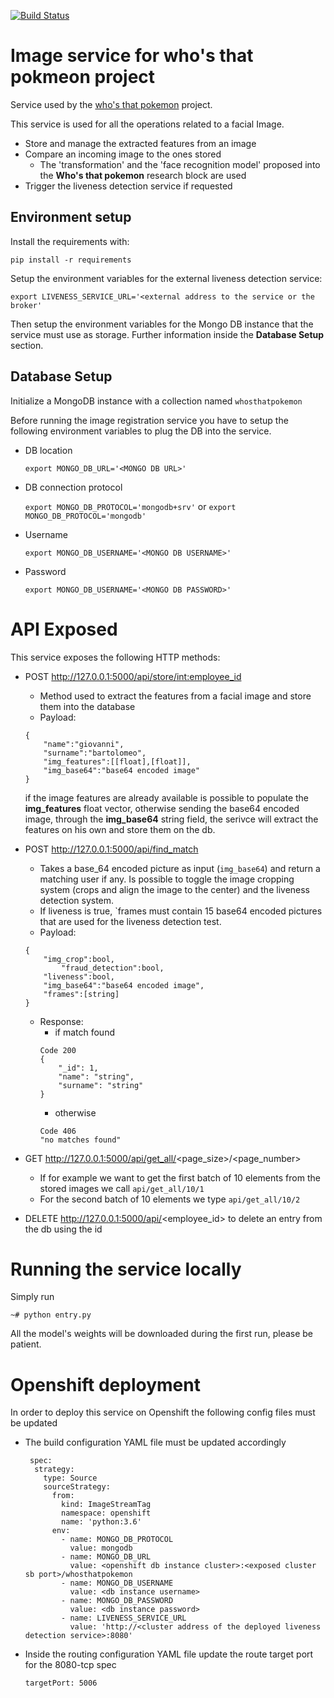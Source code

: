 [![Build Status](https://www.travis-ci.com/giobart/image-registration-service.svg?token=77HjjGKzi8yfh9qk7axg&branch=main)](https://www.travis-ci.com/giobart/image-registration-service.svg?token=77HjjGKzi8yfh9qk7axg&branch=main)

# Image service for who's that pokmeon project
Service used by the [who's that pokemon](https://github.com/giobart/whos_that_pokemon/tree/develop) project.

This service is used for all the operations related to a facial Image.

- Store and manage the extracted features from an image
- Compare an incoming image to the ones stored
    - The 'transformation' and the 'face recognition model' proposed into the **Who's that pokemon** research block are used
- Trigger the liveness detection service if requested

## Environment setup

Install the requirements with:

```
pip install -r requirements
```

Setup the environment variables for the external liveness detection service:

```
export LIVENESS_SERVICE_URL='<external address to the service or the broker'
```

Then setup the environment variables for the Mongo DB instance that the service must use as storage.
Further information inside the **Database Setup** section.

## Database Setup
Initialize a MongoDB instance with a collection named `whosthatpokemon`

Before running the image registration service you have to setup the following environment variables to plug the DB into the service. 

- DB location

    ```
    export MONGO_DB_URL='<MONGO DB URL>'
    ```

- DB connection protocol

    `
    export MONGO_DB_PROTOCOL='mongodb+srv'
    ` or `
    export MONGO_DB_PROTOCOL='mongodb'
    `

- Username

    ```
    export MONGO_DB_USERNAME='<MONGO DB USERNAME>'
    ```

- Password

    ```
    export MONGO_DB_USERNAME='<MONGO DB PASSWORD>'
    ```

# API Exposed

This service exposes the following HTTP methods:

- POST http://127.0.0.1:5000/api/store/<int:employee_id>
    - Method used to extract the features from a facial image and store them into the database
	- Payload:
    ```
    {
        "name":"giovanni",
        "surname":"bartolomeo",
        "img_features":[[float],[float]], 
        "img_base64":"base64 encoded image"
    }
    ``` 
    if the image features are already available is possible to populate the **img_features** float vector, otherwise sending the base64 encoded image, through the **img_base64** string field, the serivce will extract the features on his own and store them on the db. <br>

- POST http://127.0.0.1:5000/api/find_match
	- Takes a base_64 encoded picture as input (`img_base64`) and return a matching user if any. Is possible to toggle the image cropping system (crops and align the image to the center) and the liveness detection system.
	- If liveness is true, `frames must contain 15 base64 encoded pictures that are used for the liveness detection test.
	- Payload:
    ```
    {
        "img_crop":bool,
            "fraud_detection":bool,
        "liveness":bool,
        "img_base64":"base64 encoded image",
        "frames":[string]
    }
    ``` 
    - Response:
        - if match found
        ```
        Code 200
        {
            "_id": 1,
            "name": "string",
            "surname": "string"
        }
        ``` 
        - otherwise
        ```
        Code 406
        "no matches found"
        ``` 

- GET http://127.0.0.1:5000/api/get_all/<page_size>/<page_number>
	- If for example we want to get the first batch of 10 elements from the stored images we call `api/get_all/10/1`
	- For the second batch of 10 elements we type `api/get_all/10/2`
- DELETE http://127.0.0.1:5000/api/<employee_id> to delete an entry from the db using the id

# Running the service locally
Simply run

```
~# python entry.py
```
All the model's weights will be downloaded during the first run, please be patient. 

# Openshift deployment
In order to deploy this service on Openshift the following config files must be updated

- The build configuration YAML file must be updated accordingly
    ```
     spec:
      strategy:
        type: Source
        sourceStrategy:
          from:
            kind: ImageStreamTag
            namespace: openshift
            name: 'python:3.6'
          env:
            - name: MONGO_DB_PROTOCOL
              value: mongodb
            - name: MONGO_DB_URL
              value: <openshift db instance cluster>:<exposed cluster sb port>/whosthatpokemon
            - name: MONGO_DB_USERNAME
              value: <db instance username>
            - name: MONGO_DB_PASSWORD
              value: <db instance password>
            - name: LIVENESS_SERVICE_URL
              value: 'http://<cluster address of the deployed liveness detection service>:8080' 
    ```
- Inside the routing configuration YAML file update the route target port for the 8080-tcp spec
    ```
    targetPort: 5006
    ```